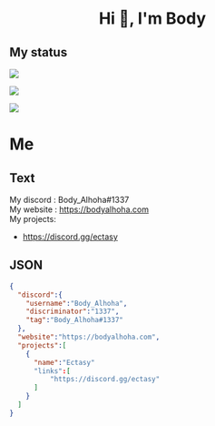 <h1 align="center">Hi 👋, I'm Body</h1>
<h2>My status</h2>
<img src="https://discord.c99.nl/widget/theme-1/440551378004213770.png">
<p align="left"><img align="center" src="https://github-readme-stats.vercel.app/api?username=Body-Alhoha&show_icons=true&icon_color=805AD5&text_color=666666&bg_color=ffffff00&hide_title=true&include_all_commits=true&count_private=true&hide_border=false&hide=contribs)"></p>

<p align="left"><img align="center" src="https://github-readme-stats.vercel.app/api/top-langs/?username=Body-Alhoha&show_icons=true&icon_color=805AD5&text_color=666666&bg_color=ffffff00&hide_title=true&include_all_commits=true&count_private=true&hide_border=false&hide=contribs)"></p>
<h1>Me</h1>
<h2>Text</h2>

My discord : Body_Alhoha#1337<br>
My website : https://bodyalhoha.com<br>
My projects: <br>
- https://discord.gg/ectasy


<h2>JSON</h2>

```json
{
  "discord":{
    "username":"Body_Alhoha",
    "discriminator":"1337",
    "tag":"Body_Alhoha#1337"
  },
  "website":"https://bodyalhoha.com",
  "projects":[
    {
      "name":"Ectasy"
      "links":[
          "https://discord.gg/ectasy"
      ]
    }
  ]
}
```
